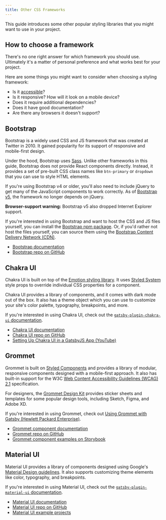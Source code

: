 ```yaml
---
title: Other CSS Frameworks
---
```


This guide introduces some other popular styling libraries that you might want to use in your project.

## How to choose a framework

There's no one right answer for which framework you should use. Ultimately it's a matter of personal preference and what works best for your project.

Here are some things you might want to consider when choosing a styling framework:

- Is it [accessible](/docs/making-your-site-accessible/)?
- Is it responsive? How will it look on a mobile device?
- Does it require additional dependencies?
- Does it have good documentation?
- Are there any browsers it doesn't support?

## Bootstrap

Bootstrap is a widely used CSS and JS framework that was created at Twitter in 2010. It gained popularity for its support of responsive and mobile-first design.

Under the hood, Bootstrap uses [Sass](https://sass-lang.com/). Unlike other frameworks in this guide, Bootstrap does not provide React components directly. Instead, it provides a set of pre-built CSS class names like `btn-primary` or `dropdown` that you can use to style HTML elements.

If you're using Bootstrap v4 or older, you'll also need to include jQuery to get many of the JavaScript components to work correctly. As of [Bootstrap v5](https://blog.getbootstrap.com/2020/06/16/bootstrap-5-alpha/), the framework no longer depends on jQuery.

**Browser-support warning:** Bootstrap v5 also dropped Internet Explorer support.

If you're interested in using Bootstrap and want to host the CSS and JS files yourself, you can install the [Bootstrap npm package](https://www.npmjs.com/package/bootstrap). Or, if you'd rather not host the files yourself, you can source them using the [Bootstrap Content Delivery Network (CDN)](https://www.bootstrapcdn.com/).

- [Bootstrap documentation](https://getbootstrap.com/docs)
- [Bootstrap repo on GitHub](https://github.com/twbs/bootstrap)

## Chakra UI

Chakra UI is built on top of the [Emotion styling library](/docs/emotion/). It uses [Styled System](https://styled-system.com/) style props to override individual CSS properties for a component.

Chakra UI provides a library of components, and it comes with dark mode out of the box. It also has a theme object which you can use to customize your site's color palette, typography, breakpoints, and more.

If you're interested in using Chakra UI, check out the [`gatsby-plugin-chakra-ui` documentation](/packages/gatsby-plugin-chakra-ui/?=chakra).

- [Chakra UI documentation](https://chakra-ui.com/getting-started)
- [Chakra UI repo on GitHub](https://github.com/chakra-ui/chakra-ui/)
- [Setting Up Chakra UI in a GatsbyJS App (YouTube)](https://www.youtube.com/watch?v=PjQHqDWnzGw)

## Grommet

Grommet is built on [Styled Components](/docs/styled-components/) and provides a library of modular, responsive components designed with a mobile-first approach. It also has built-in support for the W3C [Web Content Accessibility Guidelines (WCAG) 2.1](http://www.w3.org/WAI/intro/wcag) specification.

For designers, the [Grommet Design Kit](https://github.com/grommet/design-kit) provides sticker sheets and templates for some popular design tools, including Sketch, Figma, and Adobe XD.

If you're interested in using Grommet, check out [Using Grommet with Gatsby (Hewlett Packard Enterprise)](https://developer.hpe.com/blog/using-grommet-with-gatsby).

- [Grommet component documentation](https://v2.grommet.io/components)
- [Grommet repo on GitHub](https://github.com/grommet/grommet)
- [Grommet component examples on Storybook](https://storybook.grommet.io/)

## Material UI

Material UI provides a library of components designed using Google's [Material Design guidelines](https://material.io/design/introduction). It also supports customizing theme elements like color, typography, and breakpoints.

If you're interested in using Material UI, check out the [`gatsby-plugin-material-ui` documentation](/packages/gatsby-plugin-material-ui).

- [Material UI documentation](https://material-ui.com/)
- [Material UI repo on GitHub](https://github.com/mui-org/material-ui)
- [Material UI example projects](https://material-ui.com/getting-started/example-projects/)
